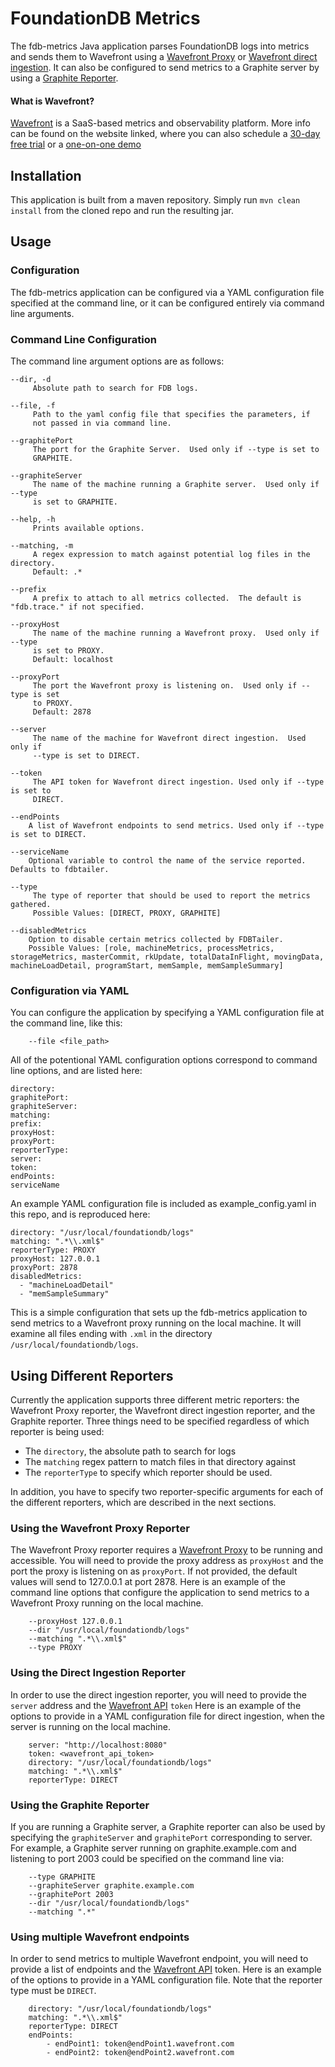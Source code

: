 # FoundationDB Metrics

The fdb-metrics Java application parses FoundationDB logs into metrics and sends them to Wavefront using a [Wavefront Proxy](https://docs.wavefront.com/proxies.html) or [Wavefront direct ingestion](https://docs.wavefront.com/direct_ingestion.html).  It can also be configured to send metrics to a Graphite server by using a [Graphite Reporter](https://metrics.dropwizard.io/3.1.0/manual/graphite/).

#### What is Wavefront?
[Wavefront](https://wavefront.com) is a SaaS-based metrics and observability platform.  More info can be found on the website linked, where you can also schedule a [30-day free trial](https://www.wavefront.com/sign-up/) or a [one-on-one demo](https://www.wavefront.com/schedule-a-meeting/)

## Installation
This application is built from a maven repository. Simply run ```mvn clean install``` from the cloned repo and run the resulting jar.


## Usage

### Configuration

The fdb-metrics application can be configured via a YAML configuration file specified at the command line, or it can be configured entirely via command line arguments.

### Command Line Configuration
The command line argument options are as follows:

```
--dir, -d
     Absolute path to search for FDB logs.
     
--file, -f
     Path to the yaml config file that specifies the parameters, if
     not passed in via command line.
     
--graphitePort
     The port for the Graphite Server.  Used only if --type is set to
     GRAPHITE.

--graphiteServer
     The name of the machine running a Graphite server.  Used only if --type
     is set to GRAPHITE.
     
--help, -h
     Prints available options.
     
--matching, -m
     A regex expression to match against potential log files in the directory.
     Default: .*
     
--prefix
     A prefix to attach to all metrics collected.  The default is "fdb.trace." if not specified.
     
--proxyHost
     The name of the machine running a Wavefront proxy.  Used only if --type
     is set to PROXY.
     Default: localhost
     
--proxyPort
     The port the Wavefront proxy is listening on.  Used only if --type is set
     to PROXY.
     Default: 2878
     
--server
     The name of the machine for Wavefront direct ingestion.  Used only if
     --type is set to DIRECT.
     
--token
     The API token for Wavefront direct ingestion. Used only if --type is set to
     DIRECT.

--endPoints
    A list of Wavefront endpoints to send metrics. Used only if --type is set to DIRECT.

--serviceName
    Optional variable to control the name of the service reported. Defaults to fdbtailer.
     
--type
     The type of reporter that should be used to report the metrics gathered.
     Possible Values: [DIRECT, PROXY, GRAPHITE]

--disabledMetrics
    Option to disable certain metrics collected by FDBTailer.
    Possible Values: [role, machineMetrics, processMetrics, storageMetrics, masterCommit, rkUpdate, totalDataInFlight, movingData, machineLoadDetail, programStart, memSample, memSampleSummary]

```

### Configuration via YAML
You can configure the application by specifying a YAML configuration file at the command line, like this:
```
    --file <file_path>
```

All of the potentional YAML configuration options correspond to command line options, and are listed here:

```
directory:
graphitePort:
graphiteServer:
matching:
prefix:
proxyHost:
proxyPort:
reporterType:
server:
token:
endPoints:
serviceName
```

An example YAML configuration file is included as example_config.yaml in this repo, and is reproduced here:

```
directory: "/usr/local/foundationdb/logs"
matching: ".*\\.xml$"
reporterType: PROXY
proxyHost: 127.0.0.1
proxyPort: 2878
disabledMetrics:
  - "machineLoadDetail"
  - "memSampleSummary"
```

This is a simple configuration that sets up the fdb-metrics application to send metrics to a Wavefront proxy running on the local machine.  It will examine all files ending with ```.xml``` in the directory ```/usr/local/foundationdb/logs```.

## Using Different Reporters
Currently the application supports three different metric reporters: the Wavefront Proxy reporter, the Wavefront direct ingestion reporter, and the Graphite reporter.  Three things need to be specified regardless of which reporter is being used:
  * The ```directory```, the absolute path to search for logs
  * The ```matching``` regex pattern to match files in that directory against
  * The ```reporterType``` to specify which reporter should be used.

In addition, you have to specify two reporter-specific arguments for each of the different reporters, which are described in the next sections.
### Using the Wavefront Proxy Reporter

The Wavefront Proxy reporter requires a [Wavefront Proxy](https://docs.wavefront.com/proxies.html) to be running and accessible.  You will need to provide the proxy address as ```proxyHost``` and the port the proxy is listening on as ```proxyPort```. If not provided, the default values will send to 127.0.0.1 at port 2878. 
Here is an example of the command line options that configure the application to send metrics to a Wavefront Proxy running on the local machine.

```
    --proxyHost 127.0.0.1
    --dir "/usr/local/foundationdb/logs"
    --matching ".*\\.xml$"
    --type PROXY
```

### Using the Direct Ingestion Reporter

In order to use the direct ingestion reporter, you will need to provide the ```server``` address and the [Wavefront API](https://docs.wavefront.com/wavefront_api.html#generating-an-api-token) ```token```
Here is an example of the options to provide in a YAML configuration file for direct ingestion, when the server is running on the local machine.

```
    server: "http://localhost:8080"
    token: <wavefront_api_token>
    directory: "/usr/local/foundationdb/logs"
    matching: ".*\\.xml$"
    reporterType: DIRECT
```

### Using the Graphite Reporter

If you are running a Graphite server, a Graphite reporter can also be used by specifying the ```graphiteServer``` and ```graphitePort``` corresponding to server.  For example, a Graphite server running on graphite.example.com and listening to port 2003 could be specified on the command line via:

```
    --type GRAPHITE
    --graphiteServer graphite.example.com
    --graphitePort 2003
    --dir "/usr/local/foundationdb/logs"
    --matching ".*"
```

### Using multiple Wavefront endpoints

In order to send metrics to multiple Wavefront endpoint, you will need to provide a list of endpoints and the [Wavefront API](https://docs.wavefront.com/wavefront_api.html#generating-an-api-token) token. Here is an example of the options to provide in a YAML configuration file. Note that the reporter type must be `DIRECT`. 
```
    directory: "/usr/local/foundationdb/logs"
    matching: ".*\\.xml$"
    reporterType: DIRECT
    endPoints:
        - endPoint1: token@endPoint1.wavefront.com
        - endPoint2: token@endPoint2.wavefront.com
```
